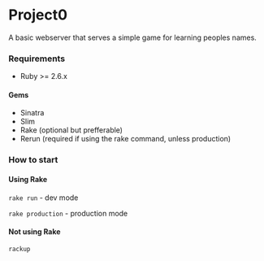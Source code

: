# Project0

A basic webserver that serves a simple game for learning peoples names.

### Requirements
* Ruby >= 2.6.x
#### Gems
* Sinatra
* Slim
* Rake (optional but prefferable)
* Rerun (required if using the rake command, unless production)

### How to start

#### Using Rake
```rake run``` - dev mode

```rake production``` - production mode

#### Not using Rake
```rackup```
